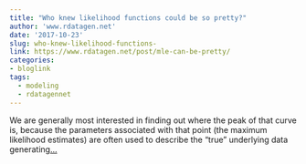 ```yaml
---
title: "Who knew likelihood functions could be so pretty?"
author: 'www.rdatagen.net'
date: '2017-10-23'
slug: who-knew-likelihood-functions-
link: https://www.rdatagen.net/post/mle-can-be-pretty/
categories:
- bloglink
tags:
  - modeling
  - rdatagennet
---
```


We are generally most interested in finding out where the peak of that curve is, because the parameters associated with that point (the maximum likelihood estimates) are often used to describe the “true” underlying data generating[... <i class="fas fa-external-link-alt"></i>](https://www.rdatagen.net/post/mle-can-be-pretty/)

